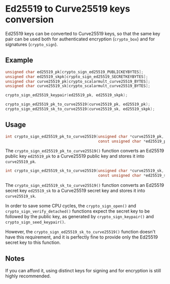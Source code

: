 # Ed25519 to Curve25519 keys conversion

Ed25519 keys can be converted to Curve25519 keys, so that the same key pair can be used both for authenticated encryption (`crypto_box`) and for signatures (`crypto_sign`).

## Example

```c
unsigned char ed25519_pk[crypto_sign_ed25519_PUBLICKEYBYTES];
unsigned char ed25519_skpk[crypto_sign_ed25519_SECRETKEYBYTES];
unsigned char curve25519_pk[crypto_scalarmult_curve25519_BYTES];
unsigned char curve25519_sk[crypto_scalarmult_curve25519_BYTES];

crypto_sign_ed25519_keypair(ed25519_pk, ed25519_skpk);

crypto_sign_ed25519_pk_to_curve25519(curve25519_pk, ed25519_pk);
crypto_sign_ed25519_sk_to_curve25519(curve25519_sk, ed25519_skpk);
```

## Usage

```c
int crypto_sign_ed25519_pk_to_curve25519(unsigned char *curve25519_pk,
                                         const unsigned char *ed25519_pk);
```

The `crypto_sign_ed25519_pk_to_curve25519()` function converts an Ed25519 public key `ed25519_pk` to a Curve25519 public key and stores it into `curve25519_pk`.

```c
int crypto_sign_ed25519_sk_to_curve25519(unsigned char *curve25519_sk,
                                         const unsigned char *ed25519_sk);
```

The `crypto_sign_ed25519_sk_to_curve25519()` function converts an Ed25519 secret key `ed25519_sk` to a Curve25519 secret key and stores it into `curve25519_sk`.

In order to save some CPU cycles, the `crypto_sign_open()` and `crypto_sign_verify_detached()` functions expect the secret key to be followed by the public key, as generated by `crypto_sign_keypair()` and `crypto_sign_seed_keypair()`.

However, the `crypto_sign_ed25519_sk_to_curve25519()` function doesn't have this requirement, and it is perfectly fine to provide only the Ed25519 secret key to this function.

## Notes

If you can afford it, using distinct keys for signing and for encryption is still highly recommended.
